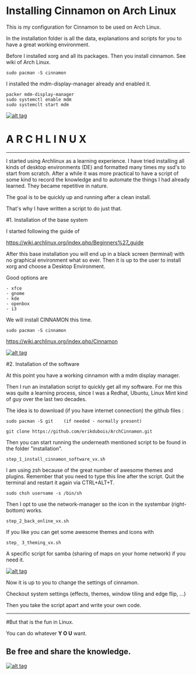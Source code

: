 # Installing Cinnamon on Arch Linux

This is my configuration for Cinnamon to be used on Arch Linux.

In the installation folder is all the data, explanations and scripts for you to have a great working environment.

Before I installed xorg and all its packages. Then you install cinnamon. See wiki of Arch Linux.

	sudo pacman -S cinnamon

I installed the mdm-display-manager already and enabled it.

	packer mdm-display-manager
	sudo systemctl enable mdm
	sudo systemclt start mdm


<a target="_blank" href="http://erikdubois.be/wp-content/uploads/2015/05/archcinnamon12.jpg">
<img style="max-width:100%;" data-canonical-src="http://erikdubois.be/wp-content/uploads/2015/05/archcinnamon12.jpg" alt="alt tag" src="http://erikdubois.be/wp-content/uploads/2015/05/archcinnamon12.jpg">
</a>




# A R C H L I N U X 
----------------------- 

I started using Archlinux as a learning experience. I have tried installing all kinds of desktop environments (DE) and formatted many times my ssd's to start from scratch. After a while it was more practical to have a script of some kind to record the knowledge and to automate the things I had already learned. They became repetitive in nature.

The goal is to be quickly up and running after a clean install. 

That's why I have written a script to do just that. 

#1. Installation of the base system

I started following the guide of 

https://wiki.archlinux.org/index.php/Beginners%27_guide

After this base installation you will end up in a black screen (terminal) with no graphical environment what so ever. Then it is up to the user to install xorg and choose a Desktop Environment.

Good options are

	- xfce
	- gnome
	- kde
	- openbox
	- i3

We will install CINNAMON this time.

	sudo pacman -S cinnamon

https://wiki.archlinux.org/index.php/Cinnamon



<a target="_blank" href="http://erikdubois.be/wp-content/uploads/2015/05/archcinnamon3.jpg">
<img style="max-width:100%;" data-canonical-src="http://erikdubois.be/wp-content/uploads/2015/05/archcinnamon3.jpg" alt="alt tag" src="http://erikdubois.be/wp-content/uploads/2015/05/archcinnamon3.jpg">
</a>






#2. Installation of the software

At this point you have a working cinnamon with a mdm display manager.

Then I run an installation script to quickly  get all my software. For me this was quite a learning process, since I was a Redhat, Ubuntu, Linux Mint kind of guy over the last two decades. 

The idea is to download (if you have internet connection) the github files :

	sudo pacman -S git    (if needed - normally present)

	git clone https://github.com/erikdubois/ArchCinnamon.git



Then you can start running the underneath mentioned script to be found in the folder "installation".

	step_1_install_cinnamon_software_vx.sh

I am using zsh because of the great number of awesome themes and plugins. Remember that you need to type this line after the script.
Quit the terminal and restart it again via CTRL+ALT+T.

	sudo chsh username -s /bin/sh

Then I opt to use the network-manager so the icon in the systembar (right-bottom) works.

	step_2_back_online_vx.sh

If you like you can get some awesome themes and icons with 

	step_ 3_theming_vx.sh

A specific script for samba (sharing of maps on your home network) if you need it.

<a target="_blank" href="http://erikdubois.be/wp-content/uploads/2015/05/archcinnamon21.jpg">
<img style="max-width:100%;" data-canonical-src="http://erikdubois.be/wp-content/uploads/2015/05/archcinnamon21.jpg" alt="alt tag" src="http://erikdubois.be/wp-content/uploads/2015/05/archcinnamon21.jpg">
</a>

Now it is up to you to change the settings of cinnamon.

Checkout system settings (effects, themes, window tiling and edge flip, ...)


Then you take the script apart and write your own code.

------------------------------------
#But that is the fun in Linux.

You can do whatever <b>Y O U</b> want.

Be free and share the knowledge.
------------------------------------


<a target="_blank" href="http://erikdubois.be/wp-content/uploads/2015/05/archcinnamon4.jpg">
<img style="max-width:100%;" data-canonical-src="http://erikdubois.be/wp-content/uploads/2015/05/archcinnamon4.jpg" alt="alt tag" src="http://erikdubois.be/wp-content/uploads/2015/05/archcinnamon4.jpg">
</a>
